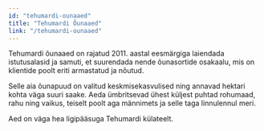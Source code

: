 ```yaml
---
id: "tehumardi-ounaaed"
title: "Tehumardi Õunaaed"
link: "/tehumardi-ounaaed"
---
```


Tehumardi õunaaed on rajatud 2011. aastal eesmärgiga laiendada istutusalasid ja samuti, et suurendada nende õunasortide osakaalu, mis on klientide poolt eriti armastatud ja nõutud.

Selle aia õunapuud on valitud keskmisekasvulised ning annavad hektari kohta väga suuri saake. Aeda ümbritsevad ühest küljest puhtad rohumaad, rahu ning vaikus, teiselt poolt aga männimets ja selle taga linnulennul meri.

Aed on väga hea ligipääsuga Tehumardi külateelt.
